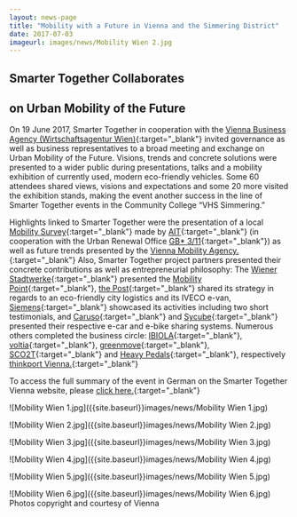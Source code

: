 ```yaml
---
layout: news-page
title: "Mobility with a Future in Vienna and the Simmering District"
date: 2017-07-03
imageurl: images/news/Mobility Wien 2.jpg
---
```


<div class="multiline">
<h2><span class="ornament-news">Smarter Together Collaborates</span></h2>
<h2><span class="ornament-news">on Urban Mobility of the Future</span></h2>
</div>

On 19 June 2017, Smarter Together in cooperation with the [Vienna Business Agency (Wirtschaftsagentur Wien)](https://viennabusinessagency.at/){:target="_blank"} invited governance as well as business representatives to a broad meeting and exchange on Urban Mobility of the Future. Visions, trends and concrete solutions were presented to a wider public during presentations, talks and a mobility exhibition of currently used, modern eco-friendly vehicles. Some 60 attendees shared views, visions and expectations and some 20 more visited the exhibition stands, making the event another success in the line of Smarter Together events in the Community College “VHS Simmering.”

Highlights linked to Smarter Together were the presentation of a local [Mobility Survey](http://www.smartertogether.at/mobilitaetsbefragung/){:target="_blank"} made by [AIT](https://www.ait.ac.at/en/){:target="_blank"} (in cooperation with the Urban Renewal Office [GB* 3/11](http://www.gbstern.at/projekte-und-aktivitaeten/smarter-together/){:target="_blank"}) as well as future trends presented by the [Vienna Mobility Agency.](http://www.mobilitaetsagentur.at/){:target="_blank"} Also, Smarter Together project partners presented their concrete contributions as well as entrepreneurial philosophy: The [Wiener Stadtwerke](https://www.wienerstadtwerke.at/eportal3/){:target="_blank"} presented the [Mobility Point](http://www.smartertogether.at/mobility-point-in-simmering/){:target="_blank"}, [the Post](https://www.post.at/){:target="_blank"} shared its strategy in regards to an eco-friendly city logistics and its IVECO e-van, [Siemens](https://www.siemens.com/at/de/home.html){:target="_blank"} showcased its activities including two short testimonials, and [Caruso](http://www.carusocarsharing.com/){:target="_blank"} and [Sycube](http://www.sycube.at/){:target="_blank"} presented their respective e-car and e-bike sharing systems. Numerous others completed the business circle: [IBIOLA](http://ibiola-mobility.com/){:target="_blank"}, [voltia](http://voltia.com/en){:target="_blank"}, [greenmove](http://www.greenmove.at/){:target="_blank"}, [SCO2T](https://sco2t.com/){:target="_blank"} and [Heavy Pedals](http://heavypedals.at/){:target="_blank"}, respectively [thinkport Vienna.](https://www.thinkportvienna.at/){:target="_blank"}

To access the full summary of the event in German on the Smarter Together Vienna website, please [click here.](http://www.smartertogether.at/mobilitaet-mit-zukunft-in-wien-und-in-simmering/){:target="_blank"}

![Mobility Wien 1.jpg]({{site.baseurl}}images/news/Mobility Wien 1.jpg)

![Mobility Wien 2.jpg]({{site.baseurl}}images/news/Mobility Wien 2.jpg)

![Mobility Wien 3.jpg]({{site.baseurl}}images/news/Mobility Wien 3.jpg)

![Mobility Wien 4.jpg]({{site.baseurl}}images/news/Mobility Wien 4.jpg)

![Mobility Wien 5.jpg]({{site.baseurl}}images/news/Mobility Wien 5.jpg)

![Mobility Wien 6.jpg]({{site.baseurl}}images/news/Mobility Wien 6.jpg)
Photos copyright and courtesy of Vienna
